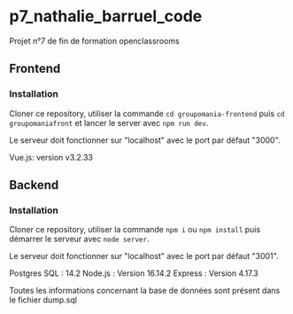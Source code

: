# p7_nathalie_barruel_code
Projet n°7 de fin de formation openclassrooms

## Frontend ##
### Installation ###
Cloner ce repository, utiliser la commande `cd groupomania-frontend` puis `cd groupomaniafront` et lancer le server avec `npm run dev`.

Le serveur doit fonctionner sur "localhost" avec le port par défaut "3000".

Vue.js: version v3.2.33

## Backend ##
### Installation ###
Cloner ce repository, utiliser la commande `npm i` ou `npm install` puis démarrer le serveur avec `node server`.

Le serveur doit fonctionner sur "localhost" avec le port par défaut "3001".

Postgres SQL : 14.2
Node.js : Version 16.14.2
Express : Version 4.17.3

Toutes les informations concernant la base de données sont présent dans le fichier dump.sql
